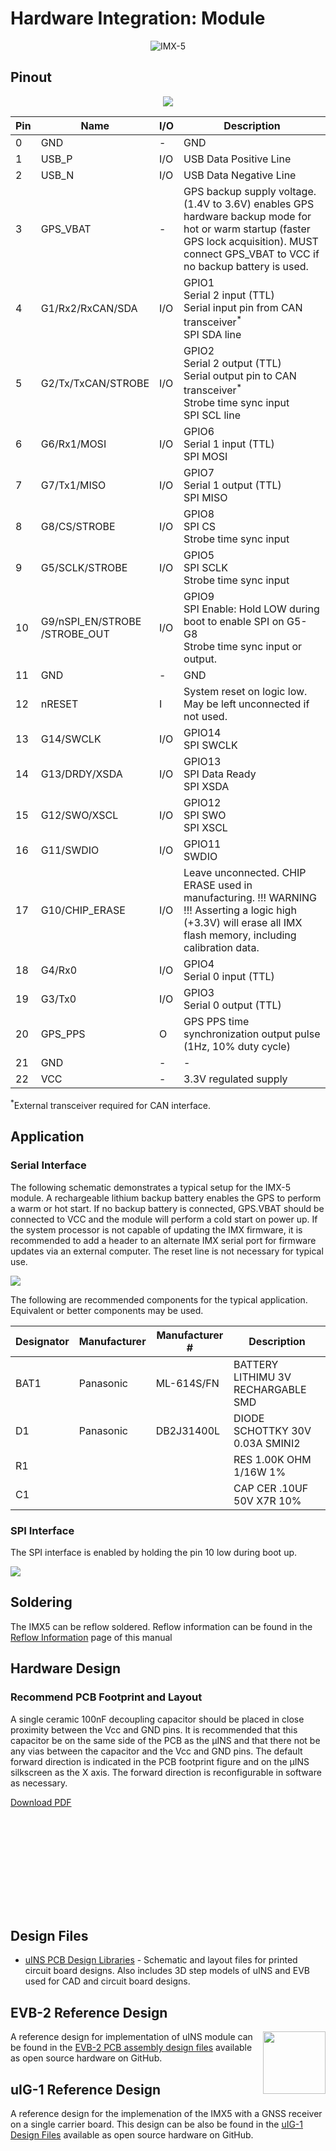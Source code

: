 # Hardware Integration: Module

<center>

![IMX-5](../images/IMX_5.0_400w.jpg)

</center>


## Pinout

<center>

![](../images/IMX5_pinout.png)

</center>

| Pin  | Name                                          | I/O  | Description                                                  |
| ---- | --------------------------------------------- | ---- | ------------------------------------------------------------ |
| 0    | GND                                           |  -   | GND
| 1    | USB_P                                         | I/O  | USB Data Positive Line                                       |
| 2    | USB_N                                         | I/O  | USB Data Negative Line                                       |
| 3    | GPS_VBAT                                      | -    | GPS backup supply voltage. (1.4V to 3.6V) enables GPS hardware backup mode for hot or warm startup (faster GPS lock acquisition). MUST connect GPS_VBAT to VCC if no backup battery is used. |
| 4    | G1/Rx2/RxCAN/SDA    | I/O  | GPIO1 <br />Serial 2 input (TTL) <br />Serial input pin from CAN transceiver<sup>\*</sup> <br />SPI SDA line|
| 5    | G2/Tx/TxCAN/STROBE | I/O  | GPIO2 <br />Serial 2 output (TTL)<br /> Serial output pin to CAN transceiver<sup>\*</sup><br /> Strobe time sync input<br /> SPI SCL line|
| 6    | G6/Rx1/MOSI                                   | I/O  | GPIO6<br /> Serial 1 input (TTL)<br /> SPI MOSI                        |
| 7    | G7/Tx1/MISO                                   | I/O  | GPIO7<br /> Serial 1 output (TTL)<br /> SPI MISO                       |
| 8    | G8/CS/STROBE                                  | I/O  | GPIO8<br /> SPI CS<br /> Strobe time sync input                       |
| 9    | G5/SCLK/STROBE                                | I/O  | GPIO5<br /> SPI SCLK<br /> Strobe time sync input                     |
| 10   | G9/nSPI_EN/STROBE<br/>/STROBE_OUT             | I/O  | GPIO9<br /> SPI Enable: Hold LOW during boot to enable SPI on G5-G8<br /> Strobe time sync input or output. |
| 11   | GND                                           | -    | GND                                                            |
| 12   | nRESET                                        |  I   | System reset on logic low. May be left unconnected if not used. |
| 13   | G14/SWCLK                                      | I/O    | GPIO14<br />SPI SWCLK                                       |
| 14   | G13/DRDY/XSDA                                 |   I/O   | GPIO13<br /> SPI Data Ready<br /> SPI XSDA                                                   |
| 15   | G12/SWO/XSCL                                  | I/O    | GPIO12<br /> SPI SWO<br />SPI XSCL                                                          |
| 16   | G11/SWDIO                                      | I/O    | GPIO11<br />SWDIO                                                             |
| 17   | G10/CHIP_ERASE                                 | I/O    | Leave unconnected. CHIP ERASE used in manufacturing. !!! WARNING !!! Asserting a logic high (+3.3V) will erase all IMX flash memory, including calibration data. |
| 18   | G4/Rx0                                        | I/O  | GPIO4<br /> Serial 0 input (TTL)                                  |
| 19   | G3/Tx0                                        | I/O  | GPIO3<br /> Serial 0 output (TTL)                                 |
| 20   | GPS_PPS                                       | O    | GPS PPS time synchronization output pulse (1Hz, 10% duty cycle) |
| 21   | GND                                           | -    | -                                                            |
| 22   | VCC                                           | -    | 3.3V regulated supply                                        |

<sup>\*</sup>External transceiver required for CAN interface.

## Application

### Serial Interface

The following schematic demonstrates a typical setup for the IMX-5 module. A rechargeable lithium backup battery enables the GPS to perform a warm or hot start. If no backup battery is connected, GPS.VBAT should be connected to VCC and the module will perform a cold start on power up. If the system processor is not capable of updating the IMX firmware, it is recommended to add a header to an alternate IMX serial port for firmware updates via an external computer. The reset line is not necessary for typical use.

![](../images/interface_serial.svg)

The following are recommended components for the typical application. Equivalent or better components may be used.

| Designator | Manufacturer | Manufacturer # | Description                        |
| ---------- | ------------ | -------------- | ---------------------------------- |
| BAT1       | Panasonic    | ML-614S/FN     | BATTERY LITHIMU 3V RECHARGABLE SMD |
| D1         | Panasonic    | DB2J31400L     | DIODE SCHOTTKY 30V 0.03A SMINI2    |
| R1         |              |                | RES 1.00K OHM 1/16W 1%             |
| C1         |              |                | CAP CER .10UF 50V X7R 10%          |

### SPI Interface

The SPI interface is enabled by holding the pin 10 low during boot up.

![](../images/interface_spi.svg)

## Soldering

The IMX5 can be reflow soldered. Reflow information can be found in the [Reflow Information](reflow.md) page of this manual

## Hardware Design

### Recommend PCB Footprint and Layout

A single ceramic 100nF decoupling capacitor should be placed in close proximity between the Vcc and GND pins. It is recommended that this capacitor be on the same side of the PCB as the μINS and that there not be any vias between the capacitor and the Vcc and GND pins. The default forward direction is indicated in the PCB footprint figure and on the μINS silkscreen as the X axis. The forward direction is reconfigurable in software as necessary.

[Download PDF](https://docs.inertialsense.com/dimensions/IS-uINS-5.0.4_Dimensions_and_Pinout.pdf)

<object data="https://docs.inertialsense.com/dimensions/IS-uINS-5.0.4_Dimensions_and_Pinout.pdf" type="application/pdf" width="700px" height="1150px" >
    <embed src="https://docs.inertialsense.com/dimensions/IS-uINS-5.0.4_Dimensions_and_Pinout.pdf" type="application/pdf" />
</object>

## Design Files

 * [uINS PCB Design Libraries](https://github.com/inertialsense/IS-hdw/tree/main/Products) - Schematic and layout files for printed circuit board designs. Also includes 3D step models of uINS and EVB used for CAD and circuit board designs.

## EVB-2 Reference Design

<img src="https://www.oshwa.org/wp-content/uploads/2014/03/oshw-logo.svg" width="100" align="right" />

A reference design for implementation of uINS module can be found in the [EVB-2 PCB assembly design files](https://github.com/inertialsense/IS-hdw/tree/main/Products/EVB-2-1) available as open source hardware on GitHub.

## uIG-1 Reference Design
A reference design for the implemenation of the IMX5 with a GNSS receiver on a single carrier board. This design can be also be found in the [uIG-1 Design Files](https://github.com/inertialsense/IS-hdw/tree/main/Products/IG-1-0) available as open source hardware on GitHub.